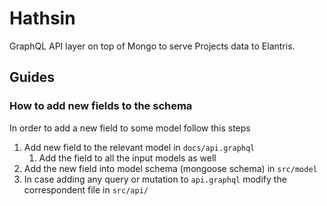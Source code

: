 # Hathsin

GraphQL API layer on top of Mongo to serve Projects data to Elantris.

## Guides

### How to add new fields to the schema
In order to add a new field to some model follow this steps

1. Add new field to the relevant model in `docs/api.graphql`
    1. Add the field to all the input models as well
2. Add the new field into model schema (mongoose schema) in `src/model`
3. In case adding any query or mutation to `api.graphql` modify the correspondent file in `src/api/`

